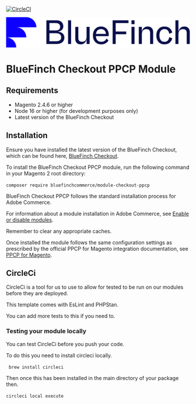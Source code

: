 [![CircleCI](https://dl.circleci.com/status-badge/img/gh/bluefinchcommerce/module-checkout-ppcp/tree/main.svg?style=svg&circle-token=CCIPRJ_shdRbwX6CZwdWayXko8Kf_fc053dfb47603a733a4b4265ff8be69118cffec9)](https://dl.circleci.com/status-badge/redirect/gh/bluefinchcommerce/module-checkout-ppcp/tree/main)

![Checkout Powered by BlueFinch](./assets/logo.svg)

# BlueFinch Checkout PPCP Module

## Requirements

- Magento 2.4.6 or higher
- Node 16 or higher (for development purposes only)
- Latest version of the BlueFinch Checkout

## Installation

Ensure you have installed the latest version of the BlueFinch Checkout, which can be found here, [BlueFinch Checkout](https://github.com/bluefinchcommerce/module-checkout).

To install the BlueFinch Checkout PPCP module, run the following command in your Magento 2 root directory:

``` composer require bluefinchcommerce/module-checkout-ppcp ```

BlueFinch Checkout PPCP follows the standard installation process for Adobe Commerce.

For information about a module installation in Adobe Commerce, see [Enable or disable modules](https://experienceleague.adobe.com/en/docs/commerce-operations/installation-guide/tutorials/manage-modules).

Remember to clear any appropriate caches.

Once installed the module follows the same configuration settings as prescribed by the official PPCP for Magento integration documentation, see [PPCP for Magento](https://commercemarketplace.adobe.com/media/catalog/product/paypal-module-ppcp-1-0-0-ece/user_guides.pdf?1732699597).

## CircleCi

CircleCi is a tool for us to use to allow for tested to be run on our modules before they are deployed.

This template comes with EsLint and PHPStan.

You can add more tests to this if you need to.


### Testing your module locally

You can test CircleCi before you push your code.

To do this you need to install circleci locally.

``` brew install circleci```

Then once this has been installed in the main directory of your package then.

```circleci local execute```